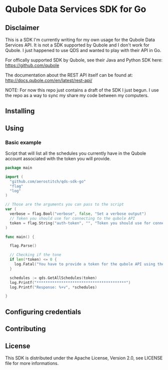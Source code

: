 # Qubole Data Services SDK for Go

## Disclaimer

This is a SDK I'm currently writing for my own usage for the Qubole Data
Services API. It is not a SDK supported by Qubole and I don't work for Qubole.
I just happened to use QDS and wanted to play with their API in Go.

For offically supported SDK by Qubole, see their Java and Python SDK here:
https://github.com/qubole

The documentation about the REST API itself can be found at:
http://docs.qubole.com/en/latest/rest-api/

NOTE:
 For now this repo just contains a draft of the SDK I just begun. I use the repo
 as a way to sync my share my code between my computers.

## Installing

## Using

### Basic example

Script that will list all the schedules you currently have in the Qubole account
associated with the token you will provide.

```Go
package main

import (
  "github.com/aerostitch/qds-sdk-go"
  "flag"
  "log"
)

// Those are the arguments you can pass to the script
var (
  verbose = flag.Bool("verbose", false, "Set a verbose output")
  // Token you should use for connecting to the qubole API
  token = flag.String("auth-token", "", "Token you should use for connecting to the qubole API")
)

func main() {

  flag.Parse()

  // Checking if the tone
  if len(*token) <= 0 {
    log.Fatal("You have to provide a token for the qubole API using the --auth-token parameter!")
  }

  schedules := qds.GetAllSchedules(token)
  log.Printf("****************************************")
  log.Printf("Response: %+v", *schedules)

}
```

## Configuring credentials

## Contributing

## License

This SDK is distributed under the Apache License, Version 2.0, see LICENSE file
for more informations.
